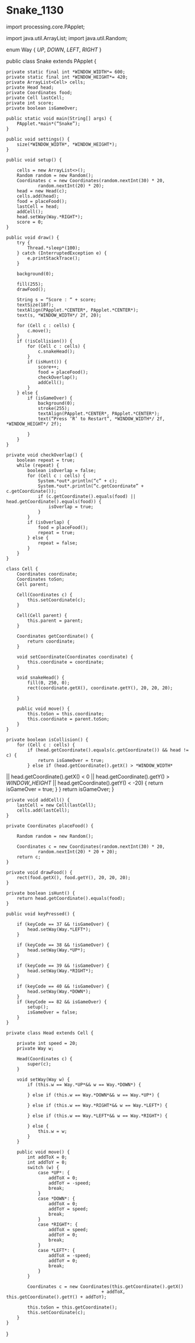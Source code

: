 # Snake_1130
import processing.core.PApplet;

import java.util.ArrayList;
import java.util.Random;

enum Way {
    *UP*, *DOWN*, *LEFT*, *RIGHT*
}

public class Snake extends PApplet {

    private static final int *WINDOW_WIDTH*= 600;
    private static final int *WINDOW_HEIGHT*= 420;
    private ArrayList<Cell> cells;
    private Head head;
    private Coordinates food;
    private Cell lastCell;
    private int score;
    private boolean isGameOver;

    public static void main(String[] args) {
        PApplet.*main*(“Snake”);
    }

    public void settings() {
        size(*WINDOW_WIDTH*, *WINDOW_HEIGHT*);
    }

    public void setup() {

        cells = new ArrayList<>();
        Random random = new Random();
        Coordinates c = new Coordinates(random.nextInt(30) * 20,
                random.nextInt(20) * 20);
        head = new Head(c);
        cells.add(head);
        food = placeFood();
        lastCell = head;
        addCell();
        head.setWay(Way.*RIGHT*);
        score = 0;
    }

    public void draw() {
        try {
            Thread.*sleep*(100);
        } catch (InterruptedException e) {
            e.printStackTrace();
        }

        background(0);

        fill(255);
        drawFood();

        String s = “Score : “ + score;
        textSize(18f);
        textAlign(PApplet.*CENTER*, PApplet.*CENTER*);
        text(s, *WINDOW_WIDTH*/ 2f, 20);

        for (Cell c : cells) {
            c.move();
        }
        if (!isCollision()) {
            for (Cell c : cells) {
                c.snakeHead();
            }
            if (isHunt()) {
                score++;
                food = placeFood();
                checkOverlap();
                addCell();
            }
        } else {
            if (isGameOver) {
                background(0);
                stroke(255);
                textAlign(PApplet.*CENTER*, PApplet.*CENTER*);
                text(“Press ‘R’ to Restart”, *WINDOW_WIDTH*/ 2f, *WINDOW_HEIGHT*/ 2f);

            }
        }
    }

    private void checkOverlap() {
        boolean repeat = true;
        while (repeat) {
            boolean isOverlap = false;
            for (Cell c : cells) {
                System.*out*.println(“c” + c);
                System.*out*.println(“c.getCoordinate” + c.getCoordinate());
                if (c.getCoordinate().equals(food) || head.getCoordinate().equals(food)) {
                    isOverlap = true;
                }
            }
            if (isOverlap) {
                food = placeFood();
                repeat = true;
            } else {
                repeat = false;
            }
        }
    }

    class Cell {
        Coordinates coordinate;
        Coordinates toSon;
        Cell parent;

        Cell(Coordinates c) {
            this.setCoordinate(c);
        }

        Cell(Cell parent) {
            this.parent = parent;
        }

        Coordinates getCoordinate() {
            return coordinate;
        }

        void setCoordinate(Coordinates coordinate) {
            this.coordinate = coordinate;
        }

        void snakeHead() {
            fill(0, 250, 0);
            rect(coordinate.getX(), coordinate.getY(), 20, 20, 20);

        }

        public void move() {
            this.toSon = this.coordinate;
            this.coordinate = parent.toSon;
        }
    }

    private boolean isCollision() {
        for (Cell c : cells) {
            if (head.getCoordinate().equals(c.getCoordinate()) && head != c) {
                return isGameOver = true;
            } else if (head.getCoordinate().getX() > *WINDOW_WIDTH*
|| head.getCoordinate().getX() < 0
                    || head.getCoordinate().getY() > *WINDOW_HEIGHT*
|| head.getCoordinate().getY() < -20) {
                return isGameOver = true;
            }
        }
        return isGameOver;
    }

    private void addCell() {
        lastCell = new Cell(lastCell);
        cells.add(lastCell);
    }

    private Coordinates placeFood() {

        Random random = new Random();

        Coordinates c = new Coordinates(random.nextInt(30) * 20,
                random.nextInt(20) * 20 + 20);
        return c;
    }

    private void drawFood() {
        rect(food.getX(), food.getY(), 20, 20, 20);
    }

    private boolean isHunt() {
        return head.getCoordinate().equals(food);
    }

    public void keyPressed() {

        if (keyCode == 37 && !isGameOver) {
            head.setWay(Way.*LEFT*);
        }

        if (keyCode == 38 && !isGameOver) {
            head.setWay(Way.*UP*);
        }

        if (keyCode == 39 && !isGameOver) {
            head.setWay(Way.*RIGHT*);
        }

        if (keyCode == 40 && !isGameOver) {
            head.setWay(Way.*DOWN*);
        }
        if (keyCode == 82 && isGameOver) {
            setup();
            isGameOver = false;
        }
    }

    private class Head extends Cell {

        private int speed = 20;
        private Way w;

        Head(Coordinates c) {
            super(c);
        }

        void setWay(Way w) {
            if (this.w == Way.*UP*&& w == Way.*DOWN*) {

            } else if (this.w == Way.*DOWN*&& w == Way.*UP*) {

            } else if (this.w == Way.*RIGHT*&& w == Way.*LEFT*) {

            } else if (this.w == Way.*LEFT*&& w == Way.*RIGHT*) {

            } else {
                this.w = w;
            }
        }

        public void move() {
            int addToX = 0;
            int addToY = 0;
            switch (w) {
                case *UP*: {
                    addToX = 0;
                    addToY = -speed;
                    break;
                }
                case *DOWN*: {
                    addToX = 0;
                    addToY = speed;
                    break;
                }
                case *RIGHT*: {
                    addToX = speed;
                    addToY = 0;
                    break;
                }
                case *LEFT*: {
                    addToX = -speed;
                    addToY = 0;
                    break;
                }
            }

            Coordinates c = new Coordinates(this.getCoordinate().getX()
										+ addToX, this.getCoordinate().getY() + addToY);

            this.toSon = this.getCoordinate();
            this.setCoordinate(c);
        }
    }
}
